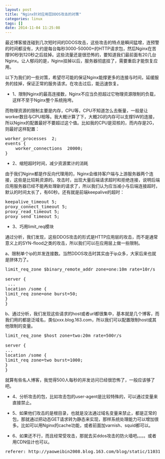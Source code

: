 ```yaml
---
layout: post
title: "Nginx针对应用层DDOS攻击的对策"
categories: linux
tags: []
date: 2014-11-04 11:25:08
---
```


最近博客接连碰到几次短时间的DDOS攻击，这些攻击的特点是瞬间猛增，连预警的时间都没有，大约是每台每秒3000-50000+的HTTP请求包，然后Nginx在苦撑90秒到120秒之后挂掉。这些流量还是很恐怖的，要知道我们最前面有20几台Nginx。让人郁闷的是，Nginx挂掉以后，服务器彻底挂了，需要重启才能恢复应用。

以下为我们的一些对策，希望尽可能的保证Nginx能撑更多的连接与时间，延缓服务的挂掉，保证正常的服务请求。在攻击过后，能迅速恢复。

* 1、限制Nginx的最高连接数，Nginx不应当负担超过它物理资源限制的负载，这样不至于Nginx整个系统拖垮。

而物理资源的限制主要是内存，CPU等，CPU不知道怎么去衡量，一般是让worker数目与CPU相等。我大概计算了下，大概2G的内存可以支撑5W的连接，所以Nginx的配置最好不要超过这个值。比如我的CPU是双核的，而内存是2G，则最好这样配置：
<pre>
worker_processes  2;
events {
    worker_connections  20000;
}
</pre>

* 2、缩短超时时间，减少资源累计的消耗

由于我们Nginx都是作反向代理用的，Nginx会维持客户端与上游服务器两个连接，这些是比较耗资源的。攻击时，出现大量后端请求超时和拒绝连接，说明后端应用服务器已经不能再处理新的请求了，所以我们认为应当减小与后端连接超时，默认的时间太长了，有60秒。还有就是前端keepalive的超时：
<pre>
keepalive_timeout 5;
proxy_connect_timeout 5;
proxy_read_timeout 5;
proxy_send_timeout 5;
</pre>

* 3、巧用limit_req模块

通过分析，我们发现，这些DDOS攻击的形式是HTTP应用层的攻击，而不是通常意义上的SYN-flood之类的攻击，所以我们可以在应用层上做一些限制。

a、限制单个ip的并发连接数。当然DDOS攻击时其实由于ip众多，大家后来也就是拼体力了。

<pre>
limit_req_zone $binary_remote_addr zone=one:10m rate=10r/s

server {
 ...
location /some {
limit_req zone=one burst=50;
}
}
</pre>

b、通过分析，我们发现这些请求的host或者url都很集中，基本就是几个博客，而我们用的都是泛域名，类似xxx.blog.163.com，所以我们可以配置限制host或其他限制的变量。

<pre>
limit_req_zone $host zone=two:20m rate=500r/s

server {
...
location /some {
limit_req zone=two burst=1000;
}
}
</pre>

就算有些名人博客，我觉得500人每秒的并发访问已经很恐怖了，一般应该够了吧。

* 4、分析攻击的包，比如攻击包的user-agent是比较特殊的，可以通过变量来直接禁止。

* 5、如果他们攻击的是根目录，也就是没法通过域名变量来禁止，都是正常的包，那就通过把动态GET请求转为静态来实现，那样系统处理能力可以增加很多。比如可以用Nginx的cache功能，或者前面加varnish、squid都可以。

* 6、如果还不行，而且经常受攻击，那就去买ddos攻击的防火墙吧。。。。或者用CDN估计也可以。

<pre>
referer: http://yaoweibin2008.blog.163.com/blog/static/1103139201092654039315/
</pre>

